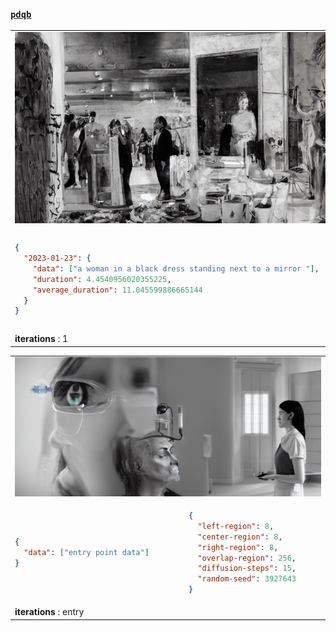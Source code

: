 ### [`pdqb`](/about.md)

<table><tr><td colspan="2"><img src="./images/2023-01-23_output.png"></td></tr></tr><tr colspan="2"><tr></tr><td>

```json
{
  "2023-01-23": {
    "data": ["a woman in a black dress standing next to a mirror "],
    "duration": 4.4540956020355225,
    "average_duration": 11.045599886665144
  }
}
```

</td><td>

```json
{
  "left-region": 1,
  "center-region": 1,
  "right-region": 1,
  "overlap-region": 256,
  "diffusion-steps": 50,
  "random-seed": 3822730
}
```

</td></tr><tr colspan="2"></tr></tr><td colspan="2"><b>iterations</b> : 1</td></table>
<table><tr><td colspan="2"><img src="./images/2023-02-22_output.png"></td></tr></tr><tr colspan="2"><tr></tr><td>

```json
{
  "data": ["entry point data"]
}
```

</td><td>

```json
{
  "left-region": 8,
  "center-region": 8,
  "right-region": 8,
  "overlap-region": 256,
  "diffusion-steps": 15,
  "random-seed": 3927643
}
```

</td></tr><tr colspan="2"></tr></tr><td colspan="2"><b>iterations</b> : entry</td></table>
